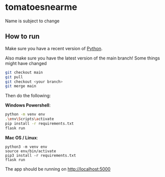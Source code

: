 # tomatoesnearme

Name is subject to change

## How to run

Make sure you have a recent version of [Python](https://www.python.org/downloads/).

Also make sure you have the latest version of the main branch! Some things might have changed

```bash
git checkout main
git pull
git checkout <your branch>
git merge main
```

Then do the following:

**Windows Powershell**:

```bash
python -m venv env
.\env\Scripts\activate
pip install -r requirements.txt
flask run
```

**Mac OS / Linux**:

```
python3 -m venv env
source env/bin/activate
pip3 install -r requirements.txt
flask run
```

The app should be running on [http://localhost:5000](http://localhost:5000)
